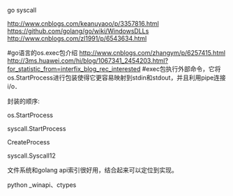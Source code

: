 go syscall

http://www.cnblogs.com/keanuyaoo/p/3357816.html
https://github.com/golang/go/wiki/WindowsDLLs
http://www.cnblogs.com/zl1991/p/6543634.html

#go语言的os.exec包介绍
http://www.cnblogs.com/zhangym/p/6257415.html 
http://3ms.huawei.com/hi/blog/1067341_2454203.html?for_statistic_from=interfix_blog_rec_interested
#exec包执行外部命令，它将os.StartProcess进行包装使得它更容易映射到stdin和stdout，并且利用pipe连接i/o．

封装的顺序:

os.StartProcess

syscall.StartProcess

CreateProcess

syscall.Syscall12

文件系统和golang api索引很好用，结合起来可以定位到实现。


python _winapi、ctypes
